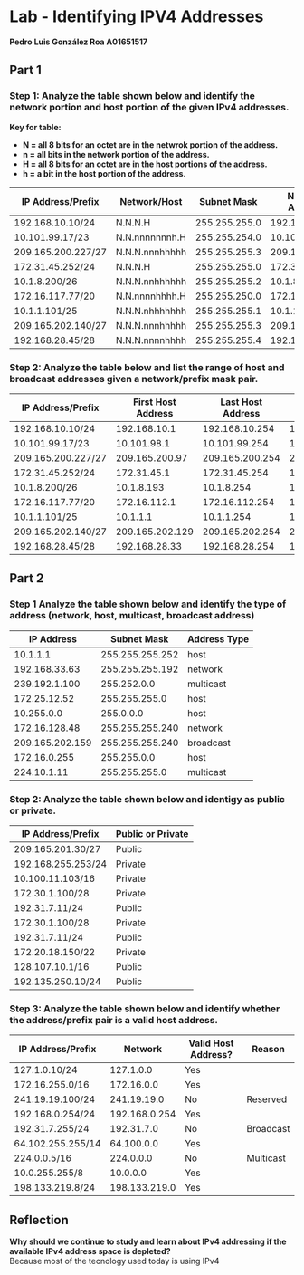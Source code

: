 Lab - Identifying IPV4 Addresses
======
**Pedro Luis González Roa A01651517**
## Part 1
### Step 1: Analyze the table shown below and identify the network portion and host portion of the given IPv4 addresses.
**Key for table:**
* **N = all 8 bits for an octet are in the netwrok portion of the address.**
* **n = all bits in the network portion of the address.**
* **H = all 8 bits for an octet are in the host portions of the address.**
* **h = a bit in the host portion of the address.**

IP Address/Prefix   | Network/Host      | Subnet Mask      | Network Address | Divided 
--------------------|-------------------|------------------|-----------------|------------
192.168.10.10/24    |N.N.N.H            |255.255.255.0     |192.168.10.0     |192.168.\|00000000
10.101.99.17/23     |N.N.nnnnnnnh.H     |255.255.254.0     |10.101.98.0      |10.101.0110001\|1.17
209.165.200.227/27  |N.N.N.nnnhhhhh     |255.255.255.3     |209.165.200.96   |209.165.200.011\|100011
172.31.45.252/24    |N.N.N.H            |255.255.255.0     |172.31.45.0      |172.31.45.\|00000000
10.1.8.200/26       |N.N.N.nnhhhhhh     |255.255.255.2     |10.1.8.64        |10.1.8.01\|1001000
172.16.117.77/20    |N.N.nnnnhhhh.H     |255.255.250.0     |172.16.112.0     |172.16.0111\|0101.0
10.1.1.101/25       |N.N.N.nhhhhhhh     |255.255.255.1     |10.1.1.0         |10.1.1.0\|1100101
209.165.202.140/27  |N.N.N.nnnhhhhh     |255.255.255.3     |209.165.202.64   |209.165.202.010\|001100
192.168.28.45/28    |N.N.N.nnnnhhhh     |255.255.255.4     |192.168.28.32    |192.168.28.0010\|1101

### Step 2: Analyze the table below and list the range of host and broadcast addresses given a network/prefix mask pair.

IP Address/Prefix   |First Host Address |Last Host Address |Broadcast Address|Broadcast divided
--------------------|-------------------|------------------|-----------------|-----------------
192.168.10.10/24    |192.168.10.1       |192.168.10.254    |192.168.10.255   |192.168.\|11111111
10.101.99.17/23     |10.101.98.1        |10.101.99.254     |10.101.99.255    |10.101.0110001\|1.255
209.165.200.227/27  |209.165.200.97     |209.165.200.254   |209.165.200.127  |209.165.200.011\|11111
172.31.45.252/24    |172.31.45.1        |172.31.45.254     |172.31.45.255    |172.31.45.\|11111111
10.1.8.200/26       |10.1.8.193         |10.1.8.254        |10.1.8.127       |10.1.8.01\|111111
172.16.117.77/20    |172.16.112.1       |172.16.112.254    |172.16.127.255   |172.16.0111\|1111.255
10.1.1.101/25       |10.1.1.1           |10.1.1.254        |10.1.1.127       |10.1.1.0\|11111111      
209.165.202.140/27  |209.165.202.129    |209.165.202.254   |209.165.202.95   |209.165.202.010\|11111
192.168.28.45/28    |192.168.28.33      |192.168.28.254    |192.168.28.47    |192.168.28.0010\|1111 

## Part 2
### Step 1 Analyze the table shown below and identify the type of address (network, host, multicast, broadcast address)
IP Address     | Subnet Mask   | Address Type
---------------|---------------|-------------
10.1.1.1       |255.255.255.252|host
192.168.33.63  |255.255.255.192|network
239.192.1.100  |255.252.0.0    |multicast
172.25.12.52   |255.255.255.0  |host    
10.255.0.0     |255.0.0.0      |host
172.16.128.48  |255.255.255.240|network
209.165.202.159|255.255.255.240|broadcast
172.16.0.255   |255.255.0.0    |host
224.10.1.11    |255.255.255.0  |multicast

### Step 2: Analyze the table shown below and identigy as public or private.
IP Address/Prefix  | Public or Private
-------------------|------------------
209.165.201.30/27  |Public            
192.168.255.253/24 |Private           
10.100.11.103/16   |Private           
172.30.1.100/28    |Private           
192.31.7.11/24     |Public            
172.30.1.100/28    |Private           
192.31.7.11/24     |Public            
172.20.18.150/22   |Private           
128.107.10.1/16    |Public            
192.135.250.10/24  |Public            

### Step 3: Analyze the table shown below and identify whether the address/prefix pair is a valid host address.
IP Address/Prefix | Network             | Valid Host Address? | Reason
------------------|---------------------|---------------------|-----------
127.1.0.10/24     |127.1.0.0            | Yes                 |           
172.16.255.0/16   |172.16.0.0           | Yes                 |           
241.19.19.100/24  |241.19.19.0          | No                  | Reserved  
192.168.0.254/24  |192.168.0.254        | Yes                 |           
192.31.7.255/24   |192.31.7.0           | No                  | Broadcast 
64.102.255.255/14 |64.100.0.0           | Yes                 |           
224.0.0.5/16      |224.0.0.0            | No                  | Multicast 
10.0.255.255/8    |10.0.0.0             | Yes                 |           
198.133.219.8/24  |198.133.219.0        | Yes                 |           

## Reflection
**Why should we continue to study and learn about IPv4 addressing if the available IPv4 address space is depleted?**  
Because most of the tecnology used today is using IPv4
